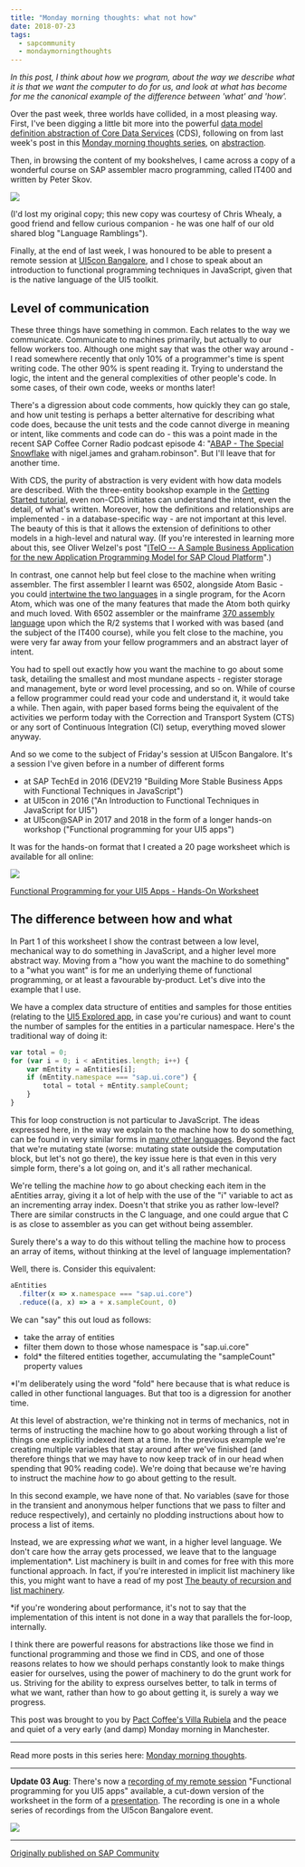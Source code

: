 ```yaml
---
title: "Monday morning thoughts: what not how"
date: 2018-07-23
tags:
  - sapcommunity
  - mondaymorningthoughts
---
```


*In this post, I think about how we program, about the way we describe
what it is that we want the computer to do for us, and look at what has
become for me the canonical example of the difference between 'what'
and 'how'.*

Over the past week, three worlds have collided, in a most pleasing way.
First, I've been digging a little bit more into the powerful [data
model definition abstraction of Core Data
Services](https://help.sap.com/viewer/65de2977205c403bbc107264b8eccf4b/Cloud/en-US/c94d921f740e4c66a15924fb53933eef.html) (CDS),
following on from last week's post in this [Monday morning thoughts
series](/tags/mondaymorningthoughts/), on
[abstraction](/blog/posts/2018/07/16/monday-morning-thoughts:-abstraction/).

Then, in browsing the content of my bookshelves, I came across a copy of
a wonderful course on SAP assembler macro programming, called IT400 and
written by Peter Skov.

![](/images/2018/07/it-400.png)

(I'd lost my original copy; this new copy was courtesy of Chris Whealy,
a good friend and fellow curious companion - he was one half of our
old shared blog "Language Ramblings").

Finally, at the end of last week, I was honoured to be able to present a
remote session at [UI5con Bangalore](https://openui5.org/ui5conblr/),
and I chose to speak about an introduction to functional programming
techniques in JavaScript, given that is the native language of the UI5
toolkit.

## Level of communication

These three things have something in common. Each relates to the way we
communicate. Communicate to machines primarily, but actually to our
fellow workers too. Although one might say that was the other way
around - I read somewhere recently that only 10% of a programmer's time
is spent writing code. The other 90% is spent reading it. Trying to
understand the logic, the intent and the general complexities of other
people's code. In some cases, of their own code, weeks or months
later!

There's a digression about code comments, how quickly they can go
stale, and how unit testing is perhaps a better alternative for
describing what code does, because the unit tests and the code cannot
diverge in meaning or intent, like comments and code can do - this was a
point made in the recent SAP Coffee Corner Radio podcast episode 4:
"[ABAP - The Special
Snowflake](https://anchor.fm/sap-community-podcast/episodes/Episode-4-ABAP---The-Special-Snowflake-with-Nigel--Graham-e1qds0/a-a1ptlh)
with nigel.james and graham.robinson". But I'll leave that for another
time.

With CDS, the purity of abstraction is very evident with how data models
are described. With the three-entity bookshop example in the [Getting
Started
tutorial](https://help.sap.com/viewer/65de2977205c403bbc107264b8eccf4b/Cloud/en-US/5ec8c983a0bf43b4a13186fcf59015fc.html),
even non-CDS initiates can understand the intent, even the detail, of
what's written. Moreover, how the definitions and relationships are
implemented - in a database-specific way - are not important at this
level. The beauty of this is that it allows the extension of definitions
to other models in a high-level and natural way. (If you're interested
in learning more about this, see Oliver Welzel's post "[ITelO -- A
Sample Business Application for the new Application Programming Model
for SAP Cloud
Platform](https://blogs.sap.com/2018/06/27/itelo-a-sample-business-application-for-the-new-application-programming-model-for-sap-cloud-platform)".)

In contrast, one cannot help but feel close to the machine when writing
assembler. The first assembler I learnt was 6502, alongside Atom Basic -
you could [intertwine the two
languages](http://www.acornatom.nl/atom_handleidingen/atap/atap02.html)
in a single program, for the Acorn Atom, which was one of the many
features that made the Atom both quirky and much loved. With 6502
assembler or the mainframe [370 assembly
language](https://en.wikipedia.org/wiki/IBM_Basic_assembly_language_and_successors) upon
which the R/2 systems that I worked with was based (and the subject of
the IT400 course), while you felt close to the machine, you were very
far away from your fellow programmers and an abstract layer of intent.

You had to spell out exactly how you want the machine to go about some
task, detailing the smallest and most mundane aspects - register storage
and management, byte or word level processing, and so on. While of
course a fellow programmer could read your code and understand it, it
would take a while. Then again, with paper based forms being the
equivalent of the activities we perform today with the Correction and
Transport System (CTS) or any sort of Continuous Integration (CI) setup,
everything moved slower anyway.

And so we come to the subject of Friday's session at UI5con Bangalore.
It's a session I've given before in a number of different forms

- at SAP TechEd in 2016 (DEV219 "Building More Stable Business Apps with Functional Techniques in JavaScript")
- at UI5con in 2016 ("An Introduction to Functional Techniques in JavaScript for UI5") 
- at UI5con@SAP in 2017 and 2018 in the form of a longer hands-on workshop ("Functional programming for your UI5 apps")

It was for the hands-on format that I created a 20 page worksheet which is available for all online:

![](/images/2018/07/worksheet.png)

[Functional Programming for your UI5 Apps - Hands-On
Worksheet](https://docs.google.com/document/d/1Nx2PFqObMtir0rSzjU804PAAVkC3j4lZTtfRRoLSocQ/)

## The difference between how and what

In Part 1 of this worksheet I show the contrast between a low level,
mechanical way to do something in JavaScript, and a higher level more
abstract way. Moving from a "how you want the machine to do something"
to a "what you want" is for me an underlying theme of functional
programming, or at least a favourable by-product. Let's dive into the
example that I use.

We have a complex data structure of entities and samples for those
entities (relating to the [UI5 Explored
app](https://sapui5.hana.ondemand.com/explored.html), in case you're
curious) and want to count the number of samples for the entities in a
particular namespace. Here's the traditional way of doing it:

```javascript
var total = 0;
for (var i = 0; i < aEntities.length; i++) {
    var mEntity = aEntities[i];
    if (mEntity.namespace === "sap.ui.core") {
        total = total + mEntity.sampleCount;
    }
}
```

This for loop construction is not particular to JavaScript. The ideas
expressed here, in the way we explain to the machine how to do
something, can be found in very similar forms in [many other
languages](https://en.wikipedia.org/wiki/For_loop#Timeline_of_the_for-loop_syntax_in_various_programming_languages).
Beyond the fact that we're mutating state (worse: mutating state
outside the computation block, but let's not go there), the key issue
here is that even in this very simple form, there's a lot going on, and
it's all rather mechanical.

We're telling the machine *how* to go about checking each item in the
aEntities array, giving it a lot of help with the use of the "i"
variable to act as an incrementing array index. Doesn't that strike you
as rather low-level? There are similar constructs in the C language, and
one could argue that C is as close to assembler as you can get without
being assembler.

Surely there's a way to do this without telling the machine how to
process an array of items, without thinking at the level of language
implementation?

Well, there is. Consider this equivalent:

```javascript
aEntities
  .filter(x => x.namespace === "sap.ui.core")
  .reduce((a, x) => a + x.sampleCount, 0)
```

We can "say" this out loud as follows:

-   take the array of entities
-   filter them down to those whose namespace is "sap.ui.core"
-   fold* the filtered entities together, accumulating the
    "sampleCount" property values

*I'm deliberately using the word "fold" here because that is what
reduce is called in other functional languages. But that too is a
digression for another time.

At this level of abstraction, we're thinking not in terms of mechanics,
not in terms of instructing the machine how to go about working through
a list of things one explicitly indexed item at a time. In the previous
example we're creating multiple variables that stay around after we've
finished (and therefore things that we may have to now keep track of in
our head when spending that 90% reading code). We're doing that because
we're having to instruct the machine *how* to go about getting to the
result.

In this second example, we have none of that. No variables (save for
those in the transient and anonymous helper functions that we pass to
filter and reduce respectively), and certainly no plodding instructions
about how to process a list of items.

Instead, we are expressing *what* we want, in a higher level language.
We don't care how the array gets processed, we leave that to the
language implementation*. List machinery is built in and comes for free
with this more functional approach. In fact, if you're interested in
implicit list machinery like this, you might want to have a read of my
post [The beauty of recursion and list
machinery](/blog/posts/2017/02/19/the-beauty-of-recursion-and-list-machinery/).

*if you're wondering about performance, it's not to say that the
implementation of this intent is not done in a way that parallels the
for-loop, internally.

I think there are powerful reasons for abstractions like those we find
in functional programming and those we find in CDS, and one of those
reasons relates to how we should perhaps constantly look to make things
easier for ourselves, using the power of machinery to do the grunt work
for us. Striving for the ability to express ourselves better, to talk in
terms of what we want, rather than how to go about getting it, is surely
a way we progress.

This post was brought to you by [Pact Coffee's Villa
Rubiela](https://www.pactcoffee.com/coffees/villa-rubiela-espresso) and
the peace and quiet of a very early (and damp) Monday morning in
Manchester.

---

Read more posts in this series here: [Monday morning
thoughts](/tags/mondaymorningthoughts/).

---

**Update 03 Aug**: There's now a [recording of my remote
session](https://www.youtube.com/watch?v=R8Z25evYw0o&list=PLHUs_FUbq4dWi0NJg0o6-ztQ2lFgbfS5z&t=0s&index=6)
"Functional programming for you UI5 apps" available, a cut-down
version of the worksheet in the form of a [presentation](https://docs.google.com/presentation/d/1tSQkrIUneHENJqqAogFkcyw2Hztxk-SL497w1RH6emg/). The recording is
one in a whole series of recordings from the UI5con Bangalore event.

![](/images/2018/07/ui5conflyer.png)

---

[Originally published on SAP Community](https://community.sap.com/t5/technology-blogs-by-sap/monday-morning-thoughts-what-not-how/ba-p/13361296)
